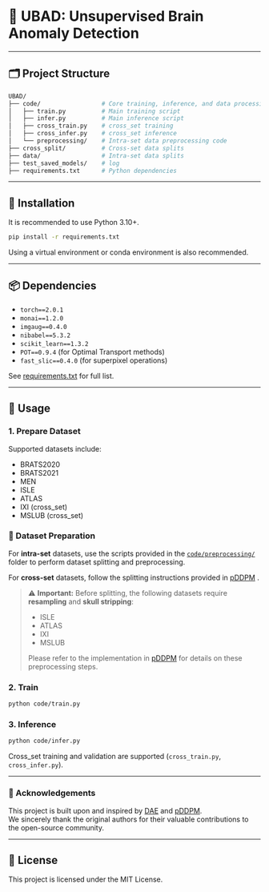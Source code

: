 # 🧠 UBAD: Unsupervised Brain Anomaly Detection


---

## 🗂️ Project Structure

```bash
UBAD/
├── code/                 # Core training, inference, and data processing scripts
│   ├── train.py          # Main training script
│   ├── infer.py          # Main inference script
│   ├── cross_train.py    # cross_set training
│   ├── cross_infer.py    # cross_set inference
│   └── preprocessing/    # Intra-set data preprocessing code
├── cross_split/          # Cross-set data splits
├── data/                 # Intra-set data splits
├── test_saved_models/    # log
├── requirements.txt      # Python dependencies
```

---

## 🧩 Installation

It is recommended to use Python 3.10+.

```bash
pip install -r requirements.txt
```

Using a virtual environment or conda environment is also recommended.

---

## 📦 Dependencies

- `torch==2.0.1`
- `monai==1.2.0`
- `imgaug==0.4.0`
- `nibabel==5.3.2`
- `scikit_learn==1.3.2`
- `POT==0.9.4` (for Optimal Transport methods)
- `fast_slic==0.4.0` (for superpixel operations)

See [requirements.txt](./requirements.txt) for full list.

---

## 🧪 Usage

### 1. Prepare Dataset

Supported datasets include:

- BRATS2020
- BRATS2021
- MEN
- ISLE
- ATLAS
- IXI (cross_set)
- MSLUB (cross_set)


### 📁 Dataset Preparation

For **intra-set** datasets, use the scripts provided in the [`code/preprocessing/`](./code/preprocessing/) folder to perform dataset splitting and preprocessing.

For **cross-set** datasets, follow the splitting instructions provided in [pDDPM](https://github.com/FinnBehrendt/patched-Diffusion-Models-UAD) <!-- Replace `#` with actual URL or relative path -->.

> ⚠️ **Important:** Before splitting, the following datasets require **resampling** and **skull stripping**:
>
> - ISLE  
> - ATLAS  
> - IXI  
> - MSLUB  
>
> Please refer to the implementation in [pDDPM](https://github.com/FinnBehrendt/patched-Diffusion-Models-UAD) <!-- Replace `#` with actual URL or relative path --> for details on these preprocessing steps.



### 2. Train

```bash
python code/train.py 
```

### 3. Inference

```bash
python code/infer.py 
```

Cross_set training and validation are supported (`cross_train.py`, `cross_infer.py`).

---


### 🙏 Acknowledgements

This project is built upon and inspired by [DAE](https://github.com/AntanasKascenas/DenoisingAE) and [pDDPM](https://github.com/FinnBehrendt/patched-Diffusion-Models-UAD).  
We sincerely thank the original authors for their valuable contributions to the open-source community.

---
## 📄 License

This project is licensed under the MIT License.
